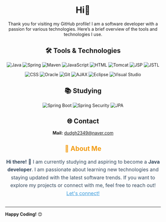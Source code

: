 <h1 align="center">Hi👋</h1>

<p align="center">
  Thank you for visiting my GitHub profile! I am a software developer with a passion for various technologies. Here’s a brief overview of the tools and technologies I use.
</p>

<div style="margin: 30px 0;"></div>

<h2 align="center">🛠️ Tools & Technologies</h2>

<p align="center">
  <img src="https://img.shields.io/badge/-Java-%23F7DF1C?style=flat&logo=java&logoColor=black" alt="Java">
  <img src="https://img.shields.io/badge/-Spring-%236DB33F?style=flat&logo=spring&logoColor=white" alt="Spring">
  <img src="https://img.shields.io/badge/-Maven-%23C71A36?style=flat&logo=apachemaven&logoColor=white" alt="Maven">
  <img src="https://img.shields.io/badge/-JavaScript-%23F7E018?style=flat&logo=javascript&logoColor=black" alt="JavaScript">
  <img src="https://img.shields.io/badge/-HTML-%23E34F26?style=flat&logo=html5&logoColor=white" alt="HTML">
  <img src="https://img.shields.io/badge/-Tomcat-%23F8DC75?style=flat&logo=apachetomcat&logoColor=black" alt="Tomcat">
  <img src="https://img.shields.io/badge/-JSP-%23F7DF1C?style=flat&logo=java&logoColor=black" alt="JSP">
  <img src="https://img.shields.io/badge/-JSTL-%23F7DF1C?style=flat&logo=java&logoColor=black" alt="JSTL">
</p>



<p align="center">
  <img src="https://img.shields.io/badge/-CSS-%231572B6?style=flat&logo=css3&logoColor=white" alt="CSS">
  <img src="https://img.shields.io/badge/-Oracle-%23F80000?style=flat&logo=oracle&logoColor=white" alt="Oracle">
  <img src="https://img.shields.io/badge/-Git-%23F1502F?style=flat&logo=git&logoColor=white" alt="Git">
  <img src="https://img.shields.io/badge/-AJAX-%23000000?style=flat&logo=ajax&logoColor=white" alt="AJAX">
  <img src="https://img.shields.io/badge/-Eclipse-%23E0E0E0?style=flat&logo=eclipse&logoColor=black" alt="Eclipse">
  <img src="https://img.shields.io/badge/-Visual%20Studio-%235C2D91?style=flat&logo=visual-studio&logoColor=white" alt="Visual Studio">
</p>

<div style="margin: 30px 0;"></div>

<h2 align="center">📚 Studying</h2>

<p align="center">
  <img src="https://img.shields.io/badge/-Spring%20Boot-%236DB33F?style=flat&logo=springboot&logoColor=white" alt="Spring Boot">
  <img src="https://img.shields.io/badge/-Spring%20Security-%23000000?style=flat&logo=springsecurity&logoColor=white" alt="Spring Security">
  <img src="https://img.shields.io/badge/-JPA-%23F79C42?style=flat&logo=jpa&logoColor=white" alt="JPA">
</p>

<div style="margin: 30px 0;"></div>

<h2 align="center">🌐 Contact</h2>
<p align="center">
  <strong>Mail:</strong> <a href="mailto:dudgh2349@naver.com">dudgh2349@naver.com</a>
</p>

<div style="margin: 30px 0;"></div>

<h2 align="center" style="color: #f39c12;">🚀 About Me</h2>

<p align="center" style="font-size: 16px; line-height: 1.6; color: #34495e;">
  <strong>Hi there!</strong> 👋 I am currently studying and aspiring to become a <strong>Java developer</strong>. I am passionate about learning new technologies and staying updated with the latest software trends. If you want to explore my projects or connect with me, feel free to reach out! <a href="mailto:dudgh2349@naver.com" style="color: #3498db;">Let's connect!</a>
</p>

<div style="margin: 30px 0;"></div>

---

**Happy Coding!** 😊
